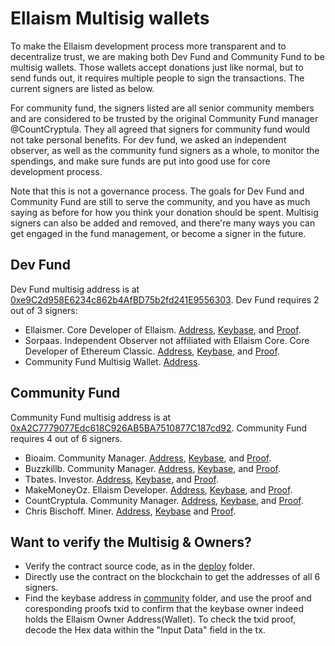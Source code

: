 # Ellaism Multisig wallets

To make the Ellaism development process more transparent and to decentralize trust, we are making both Dev Fund and Community Fund to be multisig wallets. Those wallets accept donations just like normal, but to send funds out, it requires multiple people to sign the transactions. The current signers are listed as below.

For community fund, the signers listed are all senior community members and are considered to be trusted by the original Community Fund manager @CountCryptula. They all agreed that signers for community fund would not take personal benefits. For dev fund, we asked an independent observer, as well as the community fund signers as a whole, to monitor the spendings, and make sure funds are put into good use for core development process.

Note that this is not a governance process. The goals for Dev Fund and Community Fund are still to serve the community, and you have as much saying as before for how you think your donation should be spent. Multisig signers can also be added and removed, and there're many ways you can get engaged in the fund management, or become a signer in the future.

## Dev Fund

Dev Fund multisig address is at [0xe9C2d958E6234c862b4AfBD75b2fd241E9556303](https://explorer.ellaism.org/addr/0xe9C2d958E6234c862b4AfBD75b2fd241E9556303). Dev Fund requires 2 out of 3 signers:

* Ellaismer. Core Developer of Ellaism. [Address](https://explorer.ellaism.org/addr/0x0058781f3A0C1a9BE51581CBD8BC41B871c37713), [Keybase](https://keybase.io/ellaismer), and [Proof](https://explorer.ellaism.org/tx/0x350284b27e4136bc513c0cca6f6ac3959180c30534050e89243023353ac761b9).
* Sorpaas. Independent Observer not affiliated with Ellaism Core. Core Developer of Ethereum Classic. [Address](https://explorer.ellaism.org/addr/0x00f974Bee5ABA74e57686A17B060Be6dA2222620), [Keybase](https://keybase.io/sorpaas), and [Proof](https://explorer.ellaism.org/tx/0x1ec055fdd713ea10568f8f2e1894a384b122080494763a533e72a41318b18560).
* Community Fund Multisig Wallet. [Address](https://explorer.ellaism.org/addr/0xA2C7779077Edc618C926AB5BA7510877C187cd92).

## Community Fund

Community Fund multisig address is at [0xA2C7779077Edc618C926AB5BA7510877C187cd92](https://explorer.ellaism.org/addr/0xA2C7779077Edc618C926AB5BA7510877C187cd92). Community Fund requires 4 out of 6 signers.

* Bioaim. Community Manager. [Address](https://explorer.ellaism.org/addr/0x00698D7C72e86b5dD81bbf535DBC9790988C1fD8), [Keybase](https://keybase.io/bioaim), and [Proof](https://explorer.ellaism.org/tx/0xba0d96eca01a1245acd2f1b3ed33c01600cd7247f240f508a7a11200c568f888).
* Buzzkillb. Community Manager. [Address](https://explorer.ellaism.org/addr/0xFAa3690A4C661D3bceE763D4337BEA37493065F2), [Keybase](https://keybase.io/buzzkillb), and [Proof](https://explorer.ellaism.org/tx/0x2f9115f94502cde926b8569dbed9b879d8d33a6a4c425a8eb28e901fe4a304d1).
* Tbates. Investor. [Address](https://explorer.ellaism.org/addr/0xF715A869ADC138739c80746530F7030F73AaD087), [Keybase](https://keybase.io/tbates76), and [Proof](https://explorer.ellaism.org/tx/0x128a391be9cbe85ae79c50b2c48bf92a1c44d58a01a018233aba45b13058596c).
* MakeMoneyOz. Ellaism Developer. [Address](https://explorer.ellaism.org/addr/0x89b09D40c25B05491AAeb236F6e4465D7A74bdb7), [Keybase](https://keybase.io/makemoneyoz), and [Proof](https://explorer.ellaism.org/tx/0xd7aa49d82981de56c1f43cb4101ccbd57db19c4be9e53e5e5f141a480a65dab6).
* CountCryptula. Community Manager. [Address](https://explorer.ellaism.org/addr/0x349A6EaA5c71f8D9788DAA3A3e8302885BfB903D), [Keybase](https://keybase.io/countcryptula), and [Proof](https://explorer.ellaism.org/tx/0xb2d44ae825f66fe11f8288e42d08ba2f6b4d42b652453dfab58acbab557c7d35).
* Chris Bischoff. Miner. [Address](https://explorer.ellaism.org/addr/0x1C1AF85d8ec7e3ad9532cdAb9D9EEc55A1bb383E), [Keybase](https://keybase.io/chrls) and [Proof](https://explorer.ellaism.org/tx/0x0e538deaaa5463381d327582b0dce8419adaba1ef1503a3dd196ca6c450c4204).

## Want to verify the Multisig & Owners?

* Verify the contract source code, as in the [deploy](https://github.com/ellaism/meta/tree/9791b8bb4c8ed56d2310fab430a5d0a2ba4650ed/multisig/deploy) folder.
* Directly use the contract on the blockchain to get the addresses of all 6 signers.
* Find the keybase address in [community](https://github.com/ellaism/meta/tree/9791b8bb4c8ed56d2310fab430a5d0a2ba4650ed/multisig/community) folder, and use the proof and coresponding proofs txid to confirm that the keybase owner indeed holds the Ellaism Owner Address(Wallet). To check the txid proof, decode the Hex data within the "Input Data" field in the tx.
